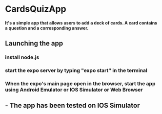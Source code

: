 # CardsQuizApp

<h4>It's a simple app that allows users to add a deck of cards. A card contains a question and a corresponding answer. </h4>

<h2>Launching the app</h2>
<h3>install node.js</h3>
<h3>start the expo server by typing "expo start" in the terminal </h3>
<h3>When the expo's main page open in the browser, start the app using Android Emulator or IOS Simulator or Web Browser </h3>

<h2>- The app has been tested on IOS Simulator</h2>
